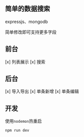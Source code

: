 ## 简单的数据搜索

expressjs、mongodb

简单修改即可支持更多字段

## 前台

[x] 列表展示
[x] 搜索

## 后台

[x] 导入导出
[x] 单条新增
[x] 单条编辑


## 开发

使用`nodemon`热重启

```sh
npm run dev
```
